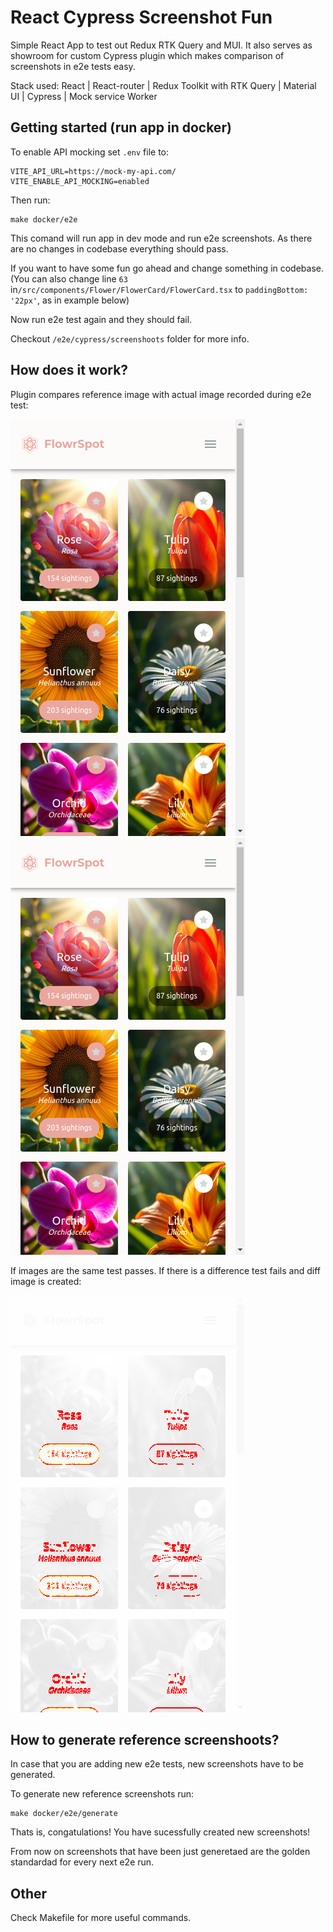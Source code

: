 # React Cypress Screenshot Fun
Simple React App to test out Redux RTK Query and MUI. It also serves as showroom for custom Cypress plugin which makes comparison of screenshots in e2e tests easy. 

Stack used: React | React-router | Redux Toolkit with RTK Query | Material UI | Cypress | Mock service Worker

## Getting started (run app in docker)
To enable API mocking set `.env` file to:
```
VITE_API_URL=https://mock-my-api.com/
VITE_ENABLE_API_MOCKING=enabled
```

Then run:
```
make docker/e2e
```

This comand will run app in dev mode and run e2e screenshots. As there are no changes in codebase everything should pass.

If you want to have some fun go ahead and change something in codebase. 
(You can also change line  `63` in`/src/components/Flower/FlowerCard/FlowerCard.tsx` to `paddingBottom: '22px'`,  as in example below)

Now run e2e test again and they should fail.

Checkout `/e2e/cypress/screenshoots` folder for more info.


## How does it work?
Plugin compares reference image with actual image recorded during e2e test:

![Reference Image](docs/images/screenshot-reference.png "Reference Image") ![Reference Image](docs/images/screenshot-actual.png "Actual Image")


If images are the same test passes. If there is a difference test fails and diff image is created:

![Reference Image](docs/images/diff.png "Reference Image")



## How to generate reference screenshoots?
In case that you are adding new e2e tests, new screenshots have to be generated.

To generate new reference screenshots run:

``` 
make docker/e2e/generate
```

Thats is, congatulations! You have sucessfully created new screenshots!

From now on screenshots that have been just generetaed are the golden standardad for every next e2e run.


## Other 
Check Makefile for more useful commands.

